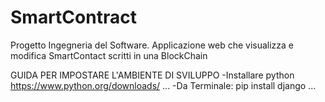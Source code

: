 # SmartContract
Progetto Ingegneria del Software. Applicazione web che visualizza e modifica SmartContact scritti in una BlockChain


GUIDA PER IMPOSTARE L'AMBIENTE DI SVILUPPO
-Installare python https://www.python.org/downloads/
...
-Da Terminale:
    pip install django
    ...
